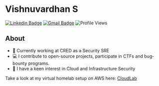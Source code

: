 # Vishnuvardhan S

[![Linkedin Badge](https://img.shields.io/badge/-@vishnuvardhan--kumar-blue?style=flat-square&logo=Linkedin&logoColor=white&link=https://www.linkedin.com/in/vishnuvardhan-kumar/)](https://www.linkedin.com/in/vishnuvardhan-kumar/) 
[![Gmail Badge](https://img.shields.io/badge/-vishnukumar1997@gmail.com-c14438?style=flat-square&logo=Gmail&logoColor=white&link=mailto:vishnukumar1997@gmail.com)](mailto:vishnukumar1997@gmail.com)
![Profile Views](https://komarev.com/ghpvc/?username=vishnuvardhan-kumar&style=flat-square)

      
## About
- 💼 Currently working at CRED as a Security SRE
- 💻 I contribute to open-source projects, participate in CTFs and bug-bounty programs.
- 🚀 I have a keen interest in Cloud and Infrastructure Security

Take a look at my virtual homelab setup on AWS here: [CloudLab](https://github.com/vishnuvardhan-kumar/cloudlab)
